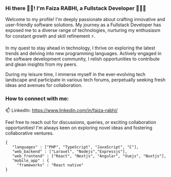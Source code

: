 ### Hi there 👋🏻! I'm Faiza RABHI, a Fullstack Developer 👩🏻‍💻

Welcome to my profile! I'm deeply passionate about crafting innovative and user-friendly software solutions. My journey as a Fullstack Developer has exposed me to a diverse range of technologies, nurturing my enthusiasm for constant growth and skill refinement ⚡️.

In my quest to stay ahead in technology, I thrive on exploring the latest trends and delving into new programming languages. Actively engaged in the software development community, I relish opportunities to contribute and glean insights from my peers.

During my leisure time, I immerse myself in the ever-evolving tech landscape and participate in various tech forums, perpetually seeking fresh ideas and avenues for collaboration.



### How to connect with me:
📫 LinkedIn: https://www.linkedin.com/in/faiza-rabhi/

Feel free to reach out for discussions, queries, or exciting collaboration opportunities! I'm always keen on exploring novel ideas and fostering collaborative ventures.


```
{
   "languages" : ["PHP", "TypeScript", "JavaScript", "C"],
   "web_backend" : ["Laravel", "Nodejs","Expressjs"],
   "web_frontend" : ["React", "Nextjs", "Angular", "Vuejs", "Nuxtjs"],
   "mobile_app" : {
     "frameworks" : "React native"
}

```

<!--
**Faizarabhi/Faizarabhi** is a ✨ _special_ ✨ repository because its `README.md` (this file) appears on your GitHub profile.

Here are some ideas to get you started:

- 🔭 I’m currently working on ...
- 🌱 I’m currently learning Laravel and VueJS
- 👯 I’m looking to collaborate on ...
- 🤔 I’m looking for help with ...
- 💬 Ask me about Code
- 📫 How to reach me: Twitter, LinkedIn
- 😄 Pronouns: ...
- ⚡ Fun fact: ...


-------------------------

[![Faizarabhi's GitHub stats](https://github-readme-stats.vercel.app/api?username=Faizarabhi)](https://github.com/Faizarabhi/github-readme-stats)


[![GitHub Streak](https://github-readme-streak-stats.herokuapp.com/?user=Faizarabhi&theme=dark&background=000000)](https://git.io/streak-stats)-->
